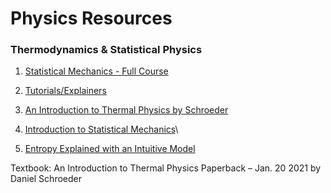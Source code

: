 # Physics Resources

### Thermodynamics & Statistical Physics
1. [Statistical Mechanics - Full Course](https://youtube.com/playlist?list=PLXLSbKIMm0kjxyp45FIY62XNgHk4ywSaH) 
2. [Tutorials/Explainers](https://youtube.com/playlist?list=PLVjZPwRzdu40ZWkRxvwjan9ZyIbVexzOK) 
3. [An Introduction to Thermal Physics by Schroeder](https://youtube.com/playlist?list=PLMcpDl1Pr-vjXYLBoIULvlWGlcBNu8Fod)
4. [Introduction to Statistical Mechanics](https://web.stanford.edu/~peastman/statmech/)\

5. [Entropy Explained with an Intuitive Model](https://youtu.be/PPWEmjnqsF8)

Textbook: An Introduction to Thermal Physics Paperback – Jan. 20 2021
by Daniel Schroeder 
